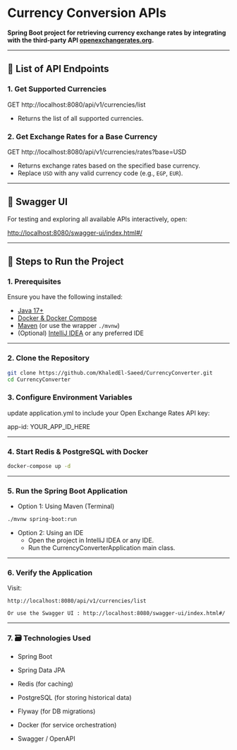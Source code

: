 

# Currency Conversion APIs

**Spring Boot project for retrieving currency exchange rates by integrating with the third-party API [openexchangerates.org](https://openexchangerates.org/).**

---

## 🔗 List of API Endpoints

### 1. Get Supported Currencies
GET http://localhost:8080/api/v1/currencies/list
- Returns the list of all supported currencies.

### 2. Get Exchange Rates for a Base Currency
GET http://localhost:8080/api/v1/currencies/rates?base=USD
- Returns exchange rates based on the specified base currency.
- Replace `USD` with any valid currency code (e.g., `EGP`, `EUR`).

---

## 🧪 Swagger UI

For testing and exploring all available APIs interactively, open:

[http://localhost:8080/swagger-ui/index.html#/](http://localhost:8080/swagger-ui/index.html#/)

---

## 🚀 Steps to Run the Project

### 1. Prerequisites

Ensure you have the following installed:
- [Java 17+](https://adoptium.net/)
- [Docker & Docker Compose](https://docs.docker.com/get-docker/)
- [Maven](https://maven.apache.org/) (or use the wrapper `./mvnw`)
- (Optional) [IntelliJ IDEA](https://www.jetbrains.com/idea/) or any preferred IDE

---

### 2. Clone the Repository

```bash
git clone https://github.com/KhaledEl-Saeed/CurrencyConverter.git
cd CurrencyConverter
```
### 3. Configure Environment Variables
update application.yml to include your Open Exchange Rates API key:

app-id: YOUR_APP_ID_HERE

---
### 4. Start Redis & PostgreSQL with Docker
```bash
docker-compose up -d
```
---
### 5. Run the Spring Boot Application
- Option 1: Using Maven (Terminal)
```bash
./mvnw spring-boot:run
```
- Option 2: Using an IDE
  - Open the project in IntelliJ IDEA or any IDE.
  - Run the CurrencyConverterApplication main class.

---
### 6. Verify the Application
Visit:

    http://localhost:8080/api/v1/currencies/list

    Or use the Swagger UI : http://localhost:8080/swagger-ui/index.html#/
---
### 7. 🗃️ Technologies Used
- Spring Boot

- Spring Data JPA

- Redis (for caching)

- PostgreSQL (for storing historical data)

- Flyway (for DB migrations)

- Docker (for service orchestration)

- Swagger / OpenAPI







